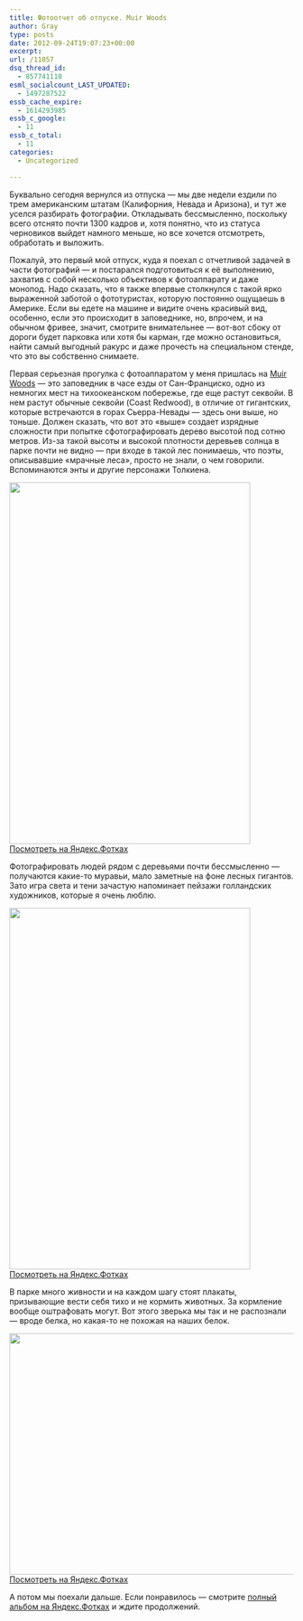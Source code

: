 ```yaml
---
title: Фотоотчет об отпуске. Muir Woods
author: Gray
type: posts
date: 2012-09-24T19:07:23+00:00
excerpt:
url: /11057
dsq_thread_id:
  - 857741110
esml_socialcount_LAST_UPDATED:
  - 1497287522
essb_cache_expire:
  - 1614293985
essb_c_google:
  - 11
essb_c_total:
  - 11
categories:
  - Uncategorized

---
```








Буквально сегодня вернулся из отпуска — мы две недели ездили по трем американским штатам (Калифорния, Невада и Аризона), и тут же уселся разбирать фотографии. Откладывать бессмысленно, поскольку всего отснято почти 1300 кадров и, хотя понятно, что из статуса черновиков выйдет намного меньше, но все хочется отсмотреть, обработать и выложить.

Пожалуй, это первый мой отпуск, куда я поехал с отчетливой задачей в части фотографий — и постарался подготовиться к её выполнению, захватив с собой несколько объективов к фотоаппарату и даже монопод. Надо сказать, что я также впервые столкнулся с такой ярко выраженной заботой о фототуристах, которую постоянно ощущаешь в Америке. Если вы едете на машине и видите очень красивый вид, особенно, если это происходит в заповеднике, но, впрочем, и на обычном фривее, значит, смотрите внимательнее — вот-вот сбоку от дороги будет парковка или хотя бы карман, где можно остановиться, найти самый выгодный ракурс и даже прочесть на специальном стенде, что это вы собственно снимаете. 

Первая серьезная прогулка с фотоаппаратом у меня пришлась на [Muir Woods][1] — это заповедник в часе езды от Сан-Франциско, одно из немногих мест на тихоокеанском побережье, где еще растут секвойи. В нем растут обычные секвойи (Coast Redwood), в отличие от гигантских, которые встречаются в горах Сьерра-Невады — здесь они выше, но тоньше. Должен сказать, что вот это &#171;выше&#187; создает изрядные сложности при попытке сфотографировать дерево высотой под сотню метров. Из-за такой высоты и высокой плотности деревьев солнца в парке почти не видно — при входе в такой лес понимаешь, что поэты, описывавшие &#171;мрачные леса&#187;, просто не знали, о чем говорили. Вспоминаются энты и другие персонажи Толкиена.

[<img title="" src="https://i1.wp.com/img-fotki.yandex.ru/get/6412/2728867.bc/0_7b0db_67050b87_XXXL.jpg?resize=427%2C640" alt="" width="427" height="640" border="0" data-recalc-dims="1" />][2]  
[Посмотреть на Яндекс.Фотках][2]

Фотографировать людей рядом с деревьями почти бессмысленно — получаются какие-то муравьи, мало заметные на фоне лесных гигантов. Зато игра света и тени зачастую напоминает пейзажи голландских художников, которые я очень люблю.

[<img title="" src="https://i0.wp.com/img-fotki.yandex.ru/get/6513/2728867.bc/0_7b0ee_b4d54f99_XXXL.jpg?resize=427%2C640" alt="" width="427" height="640" border="0" data-recalc-dims="1" />][3]  
[Посмотреть на Яндекс.Фотках][3]

В парке много живности и на каждом шагу стоят плакаты, призывающие вести себя тихо и не кормить животных. За кормление вообще оштрафовать могут. Вот этого зверька мы так и не распознали — вроде белка, но какая-то не похожая на наших белок.

[<img title="" src="https://i2.wp.com/img-fotki.yandex.ru/get/6510/2728867.bc/0_7b0f8_37952507_XXXL.jpg?resize=640%2C427" alt="" width="640" height="427" border="0" data-recalc-dims="1" />][4]  
[Посмотреть на Яндекс.Фотках][4]

А потом мы поехали дальше. Если понравилось — смотрите [полный альбом на Яндекс.Фотках][5] и ждите продолжений. 

 [1]: http://www.nps.gov/muwo/index.htm
 [2]: http://fotki.yandex.ru/users/gray7400/view/504027/
 [3]: http://fotki.yandex.ru/users/gray7400/view/504046/
 [4]: http://fotki.yandex.ru/users/gray7400/view/504056/
 [5]: http://fotki.yandex.ru/users/gray7400/album/142003/